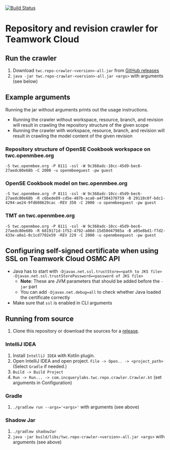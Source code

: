 [![Build Status](https://build.incquerylabs.com/jenkins/buildStatus/icon?job=incquery-suite%2Ftwc-repo-crawler%2Fmaster)](https://build.incquerylabs.com/jenkins/job/incquery-suite/job/twc-repo-crawler/job/master/)

# Repository and revision crawler for Teamwork Cloud

## Run the crawler

1. Download `twc.repo-crawler-<version>-all.jar` from [GitHub releases](https://github.com/IncQueryLabs/repo-crawler/releases)
1. `java -jar twc.repo-crawler-<version>-all.jar <args>` with arguments (see below)

## Example arguments

Running the jar without arguments prints out the usage instructions.

- Running the crawler without workspace, resource, branch, and revision will result in crawling the repository structure of the given scope
- Running the crawler with workspace, resource, branch, and revision will result in crawling the model content of the given revision

### Repository structure of OpenSE Cookbook workspace on twc.openmbee.org

`-S twc.openmbee.org -P 8111 -ssl -W 9c368adc-10cc-45d9-bec6-27aedc80e68b -C 2000 -u openmbeeguest -pw guest`

### OpenSE Cookbook model on twc.openmbee.org

`-S twc.openmbee.org -P 8111 -ssl -W 9c368adc-10cc-45d9-bec6-27aedc80e68b -R c6bede89-cd5e-487b-aca8-a4f384370759 -B 29110c0f-bdc1-4294-ae24-9fd608629cac -REV 350 -C 2000 -u openmbeeguest -pw guest`

### TMT on twc.openmbee.org

`-S twc.openmbee.org -P 8111 -ssl -W 9c368adc-10cc-45d9-bec6-27aedc80e68b -R 6819171d-1f52-4792-a08d-15d50d47985a -B a95e8bd1-f7d2-433e-a0a1-0c1cd7702e59 -REV 229 -C 2000 -u openmbeeguest -pw guest`

## Configuring self-signed certificate when using SSL on Teamwork Cloud OSMC API

- Java has to start with `-Djavax.net.ssl.trustStore=<path to JKS file> -Djavax.net.ssl.trustStorePassword=<password of JKS file>`
  - **Note**: These are JVM parameters that should be added before the `-jar` part
  - You can add `-Djavax.net.debug=all` to check whether Java loaded the certificate correctly
- Make sure that `ssl` is enabled in CLI arguments

## Running from source

1. Clone this repository or download the sources for a [release](https://github.com/IncQueryLabs/repo-crawler/releases).

### IntelliJ IDEA

1. Install `IntelliJ IDEA` with Kotlin plugin.
1. Open IntelliJ IDEA and open project. `File -> Open.. -> <project_path>` (Select `Gradle` if needed.)
1. `Build -> Build Project`
1. `Run -> Run... -> com.incquerylabs.twc.repo.crawler.Crawler.kt` (set arguments in Configuration)

### Gradle

1. `./gradlew run --args='<args>'` with arguments (see above)

### Shadow Jar

1. `./gradlew shadowJar`
1. `java -jar build/libs/twc.repo-crawler-<version>-all.jar <args>` with arguments (see above)
